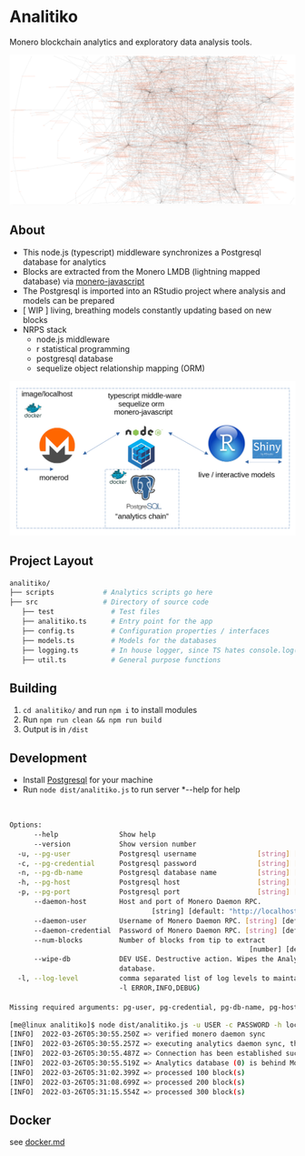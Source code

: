 # Analitiko 

Monero blockchain analytics and exploratory data analysis tools.

![data-viz](./data-viz.png)

## About

* This node.js (typescript) middleware synchronizes a Postgresql database for analytics
* Blocks are extracted from the Monero LMDB (lightning mapped database) via [monero-javascript](https://www.npmjs.com/package/monero-javascript)
* The Postgresql is imported into an RStudio project where analysis and models can be prepared
* [ WIP ] living, breathing models constantly updating based on new blocks
* NRPS stack
    - node.js middleware
    - r statistical programming
    - postgresql database
    - sequelize object relationship mapping (ORM)

![arch](./analitiko_arch.png)

## Project Layout

```bash
analitiko/
├── scripts            # Analytics scripts go here
├── src                # Directory of source code
   ├── test              # Test files
   ├── analitiko.ts      # Entry point for the app
   ├── config.ts         # Configuration properties / interfaces
   ├── models.ts         # Models for the databases
   ├── logging.ts        # In house logger, since TS hates console.log()
   ├── util.ts           # General purpose functions
```

## Building

1. `cd analitiko/` and run `npm i` to install modules
2. Run `npm run clean && npm run build`
3. Output is in `/dist`

## Development

* Install [Postgresql](https://www.postgresql.org/) for your machine
* Run `node dist/analitiko.js` to run server *--help for help

<br/>

```bash
Options:
      --help               Show help                                   [boolean]
      --version            Show version number                         [boolean]
  -u, --pg-user            Postgresql username               [string] [required]
  -c, --pg-credential      Postgresql password               [string] [required]
  -n, --pg-db-name         Postgresql database name          [string] [required]
  -h, --pg-host            Postgresql host                   [string] [required]
  -p, --pg-port            Postgresql port                   [string] [required]
      --daemon-host        Host and port of Monero Daemon RPC.
                                   [string] [default: "http://localhost:38081"]
      --daemon-user        Username of Monero Daemon RPC. [string] [default: ""]
      --daemon-credential  Password of Monero Daemon RPC. [string] [default: ""]
      --num-blocks         Number of blocks from tip to extract
                                                           [number] [default: 0]
      --wipe-db            DEV USE. Destructive action. Wipes the Analytics
                           database.                                   [boolean]
  -l, --log-level          comma separated list of log levels to maintain (e.g.
                           -l ERROR,INFO,DEBUG)                         [string]

Missing required arguments: pg-user, pg-credential, pg-db-name, pg-host, pg-port
```

```bash
[me@linux analitiko]$ node dist/analitiko.js -u USER -c PASSWORD -h localhost -p PORT -n DB_NAME --num-blocks <number of blocks behind to start sync (e.g. get the last 300 blocks)> -l ERROR,INFO --wipe-db
[INFO]  2022-03-26T05:30:55.250Z => verified monero daemon sync
[INFO]  2022-03-26T05:30:55.257Z => executing analytics daemon sync, this may take a while...
[INFO]  2022-03-26T05:30:55.487Z => Connection has been established successfully.
[INFO]  2022-03-26T05:30:55.519Z => Analytics database (0) is behind Monero LMDB (1057323) by 300 block(s)
[INFO]  2022-03-26T05:31:02.399Z => processed 100 block(s)
[INFO]  2022-03-26T05:31:08.699Z => processed 200 block(s)
[INFO]  2022-03-26T05:31:15.554Z => processed 300 block(s)
```

## Docker

see [docker.md](./docker.md)
